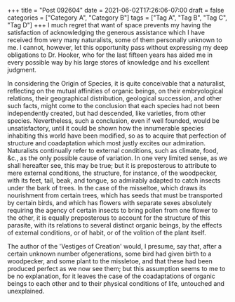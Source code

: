 +++
title = "Post 092604"
date = 2021-06-02T17:26:06-07:00
draft = false
categories = ["Category A", "Category B"]
tags = ["Tag A", "Tag B", "Tag C", "Tag D"]
+++
I much regret that want of space prevents my having the satisfaction of acknowledging the generous assistance which I have received from very many naturalists, some of them personally unknown to me. I cannot, however, let this opportunity pass without expressing my deep obligations to Dr. Hooker, who for the last fifteen years has aided me in every possible way by his large stores of knowledge and his excellent judgment.

In considering the Origin of Species, it is quite conceivable that a naturalist, reflecting on the mutual affinities of organic beings, on their embryological relations, their geographical distribution, geological succession, and other such facts, might come to the conclusion that each species had not been independently created, but had descended, like varieties, from other species. Nevertheless, such a conclusion, even if well founded, would be unsatisfactory, until it could be shown how the innumerable species inhabiting this world have been modified, so as to acquire that perfection of structure and coadaptation which most justly excites our admiration. Naturalists continually refer to external conditions, such as climate, food, &c., as the only possible cause of variation. In one very limited sense, as we shall hereafter see, this may be true; but it is preposterous to attribute to mere external conditions, the structure, for instance, of the woodpecker, with its feet, tail, beak, and tongue, so admirably adapted to catch insects under the bark of trees. In the case of the misseltoe, which draws its nourishment from certain trees, which has seeds that must be transported by certain birds, and which has flowers with separate sexes absolutely requiring the agency of certain insects to bring pollen from one flower to the other, it is equally preposterous to account for the structure of this parasite, with its relations to several distinct organic beings, by the effects of external conditions, or of habit, or of the volition of the plant itself.

The author of the 'Vestiges of Creation' would, I presume, say that, after a certain unknown number ofgenerations, some bird had given birth to a woodpecker, and some plant to the missletoe, and that these had been produced perfect as we now see them; but this assumption seems to me to be no explanation, for it leaves the case of the coadaptations of organic beings to each other and to their physical conditions of life, untouched and unexplained.
